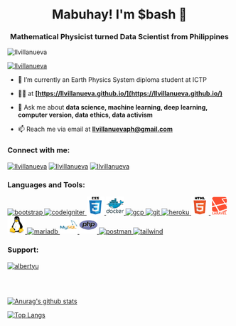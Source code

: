<h1 align="center">Mabuhay! I'm $bash 👋 </h1>
<h3 align="center">Mathematical Physicist turned Data Scientist from Philippines</h3>

<p align="left"> <img src="https://komarev.com/ghpvc/?username=llvillanueva&label=Profile%20views&color=0e75b6&style=flat" alt="llvillanueva" /> </p>

<p align="left"> <a href="https://github.com/ryo-ma/github-profile-trophy"><img src="https://github-profile-trophy.vercel.app/?username=llvillanueva" alt="llvillanueva" /></a> </p>

- 🌱 I’m currently an Earth Physics System diploma student at ICTP 

- 👨‍💻  at **[https://llvillanueva.github.io/](https://llvillanueva.github.io/)**

<!-- 📝 I write articles on **[https://www.linkedin.com/in/albertyumol/](https://www.linkedin.com/in/albertyumol/)**-->

- 💬 Ask me about **data science, machine learning, deep learning, computer version, data ethics, data activism**

- 📫 Reach me via email at **llvillanuevaph@gmail.com**

<!--- ⚡ Fun fact: **I'm a tarot card reader**-->

<h3 align="left">Connect with me:</h3>
<p align="left">
<a href="https://twitter.com/llvillanuevaph" target="blank"><img align="center" src="https://cdn.jsdelivr.net/npm/simple-icons@3.0.1/icons/twitter.svg" alt="llvillanueva" height="30" width="40" /></a>
<a href="https://www.linkedin.com/in/llvillanueva/" target="blank"><img align="center" src="https://cdn.jsdelivr.net/npm/simple-icons@3.0.1/icons/linkedin.svg" alt="llvillanueva" height="30" width="40" /></a>
<a href="https://www.instagram.com/wronskiii/" target="blank"><img align="center" src="https://cdn.jsdelivr.net/npm/simple-icons@3.0.1/icons/instagram" alt="llvillanueva" height="30" width="40" /></a>
</p>



<h3 align="left">Languages and Tools:</h3>
<p align="left"> 
  
  <a href="https://python.org" target="_blank"> <img src="https://s3.dualstack.us-east-2.amazonaws.com/pythondotorg-assets/media/files/python-logo-only.svg" alt="bootstrap" width="40" height="40"/> </a> 
  <a href="https://codeigniter.com" target="_blank"> <img src="https://cdn.worldvectorlogo.com/logos/codeigniter.svg" alt="codeigniter" width="40" height="40"/> </a> 
  <a href="https://www.w3schools.com/css/" target="_blank"> <img src="https://raw.githubusercontent.com/devicons/devicon/master/icons/css3/css3-original-wordmark.svg" alt="css3" width="40" height="40"/> </a> 
  <a href="https://www.docker.com/" target="_blank"> <img src="https://raw.githubusercontent.com/devicons/devicon/master/icons/docker/docker-original-wordmark.svg" alt="docker" width="40" height="40"/> </a> 
  <a href="https://cloud.google.com" target="_blank"> <img src="https://www.vectorlogo.zone/logos/google_cloud/google_cloud-icon.svg" alt="gcp" width="40" height="40"/> </a> 
  <a href="https://git-scm.com/" target="_blank"> <img src="https://www.vectorlogo.zone/logos/git-scm/git-scm-icon.svg" alt="git" width="40" height="40"/> </a> 
  <a href="https://heroku.com" target="_blank"> <img src="https://www.vectorlogo.zone/logos/heroku/heroku-icon.svg" alt="heroku" width="40" height="40"/> </a> 
  <a href="https://www.w3.org/html/" target="_blank"> <img src="https://raw.githubusercontent.com/devicons/devicon/master/icons/html5/html5-original-wordmark.svg" alt="html5" width="40" height="40"/> </a> 
  <a href="https://laravel.com/" target="_blank"> <img src="https://raw.githubusercontent.com/devicons/devicon/master/icons/laravel/laravel-plain-wordmark.svg" alt="laravel" width="40" height="40"/> </a> 
  <a href="https://www.linux.org/" target="_blank"> <img src="https://raw.githubusercontent.com/devicons/devicon/master/icons/linux/linux-original.svg" alt="linux" width="40" height="40"/> </a> 
  <a href="https://mariadb.org/" target="_blank"> <img src="https://www.vectorlogo.zone/logos/mariadb/mariadb-icon.svg" alt="mariadb" width="40" height="40"/> </a> 
  <a href="https://www.mysql.com/" target="_blank"> <img src="https://raw.githubusercontent.com/devicons/devicon/master/icons/mysql/mysql-original-wordmark.svg" alt="mysql" width="40" height="40"/> </a> 
  <a href="https://www.php.net" target="_blank"> <img src="https://raw.githubusercontent.com/devicons/devicon/master/icons/php/php-original.svg" alt="php" width="40" height="40"/> </a> 
  <a href="https://postman.com" target="_blank"> <img src="https://www.vectorlogo.zone/logos/getpostman/getpostman-icon.svg" alt="postman" width="40" height="40"/> </a> 
  <a href="https://tailwindcss.com/" target="_blank"> <img src="https://www.vectorlogo.zone/logos/tailwindcss/tailwindcss-icon.svg" alt="tailwind" width="40" height="40"/> </a> </p>


<h3 align="left">Support:</h3>
<p><a href="https://www.buymeacoffee.com/llvillanueva"> <img align="center" src="https://cdn.buymeacoffee.com/buttons/v2/default-yellow.png" height="50" width="210" alt="albertyu" /></a></p><br><br>

[![Anurag's github stats](https://github-readme-stats.vercel.app/api?username=llvillanueva&count_private=true&show_icons=true&theme=material-palenight)](https://github.com/anuraghazra/github-readme-stats)

[![Top Langs](https://github-readme-stats.vercel.app/api/top-langs/?username=llvillanueva&show_icons=true&theme=material-palenight&layout=compact)](https://github.com/anuraghazra/github-readme-stats)
